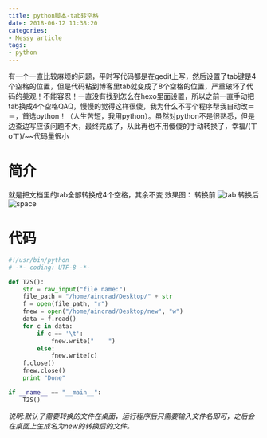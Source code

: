 ```yaml
---
title: python脚本-tab转空格
date: 2018-06-12 11:38:20
categories:
- Messy article
tags:
- python
---
```

有一个一直比较麻烦的问题，平时写代码都是在gedit上写，然后设置了tab键是4个空格的位置，但是代码粘到博客里tab就变成了8个空格的位置，严重破坏了代码的美观！不能容忍！一直没有找到怎么在hexo里面设置，所以之前一直手动把tab换成4个空格QAQ，慢慢的觉得这样很傻，我为什么不写个程序帮我自动改＝＝，首选python！（人生苦短，我用python）。虽然对python不是很熟悉，但是边查边写应该问题不大，最终完成了，从此再也不用傻傻的手动转换了，幸福/(ㄒoㄒ)/~~代码量很小
<!-- more -->
# 简介
就是把文档里的tab全部转换成4个空格，其余不变
效果图：
转换前
![tab](/tab.png)
转换后
![space](/space.png)
# 代码
``` python
#!/usr/bin/python
# -*- coding: UTF-8 -*- 

def T2S():
    str = raw_input("file name:")
    file_path = "/home/aincrad/Desktop/" + str
    f = open(file_path, "r")
    fnew = open("/home/aincrad/Desktop/new", "w")
    data = f.read()
    for c in data:
        if c == '\t':
            fnew.write("    ")
        else:
            fnew.write(c)
    f.close()
    fnew.close()
    print "Done"

if __name__ == "__main__":
    T2S()
```
*说明:默认了需要转换的文件在桌面，运行程序后只需要输入文件名即可，之后会在桌面上生成名为new的转换后的文件。*
